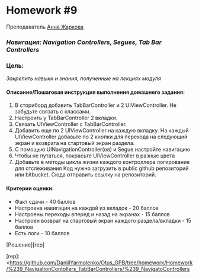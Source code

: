 # Homework #9
Преподаватель [Анна Жаркова][Teacher]
### _Навигация: Navigation Controllers, Segues, Tab Bar Controllers_
### Цель:
 _Закрепить навыки и знания, полученные на лекциях модуля_

#### Описание/Пошаговая инструкция выполнения домашнего задания:
1. В сториборд добавить TabBarController и 2 UIViewController. Не забудьте связать с классами.
2. Настроить у TabBarController 2 вкладки.
3. Связать UIViewController с TabBarController.
4. Добавить еще по 2 UIViewController на каждую вкладку. На каждый UIViewController добавьте по 2 кнопки для перехода на следующий экран и возврата на стартовый экран раздела.
5. С помощью UINavigationController(ов) и Segue настройте навигацию
6. Чтобы не путаться, покрасьте UIViewController в разные цвета
7. Добавьте в методы цикла жизни каждого контроллера логирование для отслеживания
Код нужно загрузить в public github репозиторий или bitbucket. Сюда отправить ссылку на репозиторий.



#### Критерии оценки:
- Факт сдачи - 40 баллов
- Настроена навигация на каждой из вкладок - 20 баллов
- Настроены переходы вперед и назад на экранах - 15 баллов
- Настроен возврат на стартовый экран каждого раздела/вкладки - 15 баллов
- Есть логи - 10 баллов

[Решение][rep]

[Teacher]: <https://career.habr.com/anioutka>

[rep]: <https://github.com/DaniilYarmolenko/Otus_GPB/tree/homework/Homework/%239_NavigationContollers_TabBarControllers/%239_NavigatoControllers


